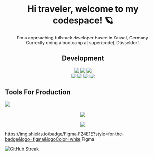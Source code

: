 <h1 align='center'>Hi traveler, welcome to my codespace! 🪐</h1>
<p align='center'>I'm a approaching fullstack developer based in Kassel, Germany.<br \> Currently doing a bootcamp at super(code), Düsseldorf.</p>

<h2 align='center'>Development</h2>
<div align='center'>
  <div display='flex'>  
    <img border-radius='5px' src='https://img.shields.io/badge/HTML5-E34F26?style=for-the-badge&logo=html5&logoColor=white'>
    <img src='https://img.shields.io/badge/Sass-CC6699?style=for-the-badge&logo=sass&logoColor=white'>
    <img src='https://img.shields.io/badge/JavaScript-F7DF1E?style=for-the-badge&logo=javascript&logoColor=black'>
  </div>
  
  <div>
      <img src='https://img.shields.io/badge/React-20232A?style=for-the-badge&logo=react&logoColor=61DAFB'>
      <img src='https://img.shields.io/badge/Express.js-404D59?style=for-the-badge'>
      <img src='https://img.shields.io/badge/Node.js-43853D?style=for-the-badge&logo=node.js&logoColor=white'>
      <img src='https://img.shields.io/badge/MongoDB-4EA94B?style=for-the-badge&logo=mongodb&logoColor=white'>
  </div>
</div>

<h2>Tools For Production</h2>
<div>
  <div>
    <img src='https://img.shields.io/badge/GIT-E44C30?style=for-the-badge&logo=git&logoColor=white'>
  </div>
</div>
<br>

<div align='center'>
  <img align='center' src='https://media2.giphy.com/media/o0vwzuFwCGAFO/giphy.gif?cid=ecf05e47hp3r0usluo6784r4j67supodc9q449xjrntml6by&rid=giphy.gif&ct=g'>
</div>

<br/>

<div align='center'>
  <img align='center' src='http://ForTheBadge.com/images/badges/built-with-love.svg'>
</div>

https://img.shields.io/badge/Figma-F24E1E?style=for-the-badge&logo=figma&logoColor=white Figma

[![GitHub Streak](http://github-readme-streak-stats.herokuapp.com?user=domieee&theme=dark&background=000000)](https://git.io/streak-stats)


